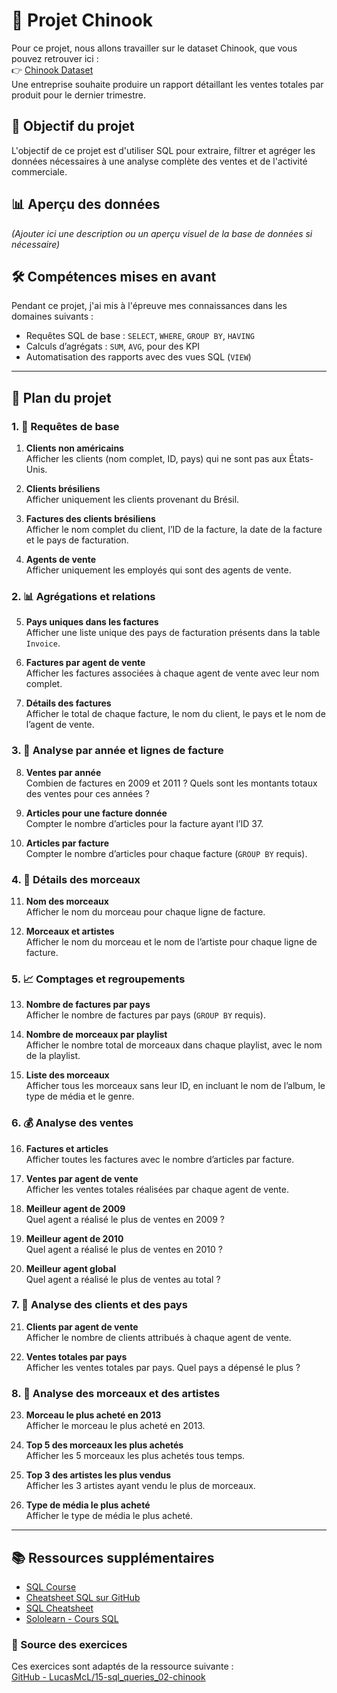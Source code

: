 # 💼 Projet Chinook

Pour ce projet, nous allons travailler sur le dataset Chinook, que vous pouvez retrouver ici :  
👉 [Chinook Dataset](https://github.com/lerocha/chinook-database)  
Une entreprise souhaite produire un rapport détaillant les ventes totales par produit pour le dernier trimestre.

## 🎯 Objectif du projet

L'objectif de ce projet est d'utiliser SQL pour extraire, filtrer et agréger les données nécessaires à une analyse complète des ventes et de l'activité commerciale.

## 📊 Aperçu des données

*(Ajouter ici une description ou un aperçu visuel de la base de données si nécessaire)*

## 🛠️ Compétences mises en avant

Pendant ce projet, j'ai mis à l'épreuve mes connaissances dans les domaines suivants :
- Requêtes SQL de base : `SELECT`, `WHERE`, `GROUP BY`, `HAVING`
- Calculs d’agrégats : `SUM`, `AVG`, pour des KPI
- Automatisation des rapports avec des vues SQL (`VIEW`)

---

## 🧭 Plan du projet

### 1. 🔎 Requêtes de base

1. **Clients non américains**  
   Afficher les clients (nom complet, ID, pays) qui ne sont pas aux États-Unis.

2. **Clients brésiliens**  
   Afficher uniquement les clients provenant du Brésil.

3. **Factures des clients brésiliens**  
   Afficher le nom complet du client, l’ID de la facture, la date de la facture et le pays de facturation.

4. **Agents de vente**  
   Afficher uniquement les employés qui sont des agents de vente.

### 2. 📊 Agrégations et relations

5. **Pays uniques dans les factures**  
   Afficher une liste unique des pays de facturation présents dans la table `Invoice`.

6. **Factures par agent de vente**  
   Afficher les factures associées à chaque agent de vente avec leur nom complet.

7. **Détails des factures**  
   Afficher le total de chaque facture, le nom du client, le pays et le nom de l’agent de vente.

### 3. 📆 Analyse par année et lignes de facture

8. **Ventes par année**  
   Combien de factures en 2009 et 2011 ? Quels sont les montants totaux des ventes pour ces années ?

9. **Articles pour une facture donnée**  
   Compter le nombre d’articles pour la facture ayant l’ID 37.

10. **Articles par facture**  
    Compter le nombre d’articles pour chaque facture (`GROUP BY` requis).

### 4. 🎵 Détails des morceaux

11. **Nom des morceaux**  
    Afficher le nom du morceau pour chaque ligne de facture.

12. **Morceaux et artistes**  
    Afficher le nom du morceau et le nom de l’artiste pour chaque ligne de facture.

### 5. 📈 Comptages et regroupements

13. **Nombre de factures par pays**  
    Afficher le nombre de factures par pays (`GROUP BY` requis).

14. **Nombre de morceaux par playlist**  
    Afficher le nombre total de morceaux dans chaque playlist, avec le nom de la playlist.

15. **Liste des morceaux**  
    Afficher tous les morceaux sans leur ID, en incluant le nom de l’album, le type de média et le genre.

### 6. 💰 Analyse des ventes

16. **Factures et articles**  
    Afficher toutes les factures avec le nombre d’articles par facture.

17. **Ventes par agent de vente**  
    Afficher les ventes totales réalisées par chaque agent de vente.

18. **Meilleur agent de 2009**  
    Quel agent a réalisé le plus de ventes en 2009 ?

19. **Meilleur agent de 2010**  
    Quel agent a réalisé le plus de ventes en 2010 ?

20. **Meilleur agent global**  
    Quel agent a réalisé le plus de ventes au total ?

### 7. 👥 Analyse des clients et des pays

21. **Clients par agent de vente**  
    Afficher le nombre de clients attribués à chaque agent de vente.

22. **Ventes totales par pays**  
    Afficher les ventes totales par pays. Quel pays a dépensé le plus ?

### 8. 🎤 Analyse des morceaux et des artistes

23. **Morceau le plus acheté en 2013**  
    Afficher le morceau le plus acheté en 2013.

24. **Top 5 des morceaux les plus achetés**  
    Afficher les 5 morceaux les plus achetés tous temps.

25. **Top 3 des artistes les plus vendus**  
    Afficher les 3 artistes ayant vendu le plus de morceaux.

26. **Type de média le plus acheté**  
    Afficher le type de média le plus acheté.

---

## 📚 Ressources supplémentaires

- [SQL Course](https://www.sqlcourse.com/)
- [Cheatsheet SQL sur GitHub](https://github.com/enochtangg/quick-SQL-cheatsheet)
- [SQL Cheatsheet](https://www.sqltutorial.org/sql-cheat-sheet/)
- [Sololearn - Cours SQL](https://www.sololearn.com/Course/SQL/)

### 📌 Source des exercices

Ces exercices sont adaptés de la ressource suivante :  
[GitHub - LucasMcL/15-sql_queries_02-chinook](https://github.com/LucasMcL/15-sql_queries_02-chinook)

